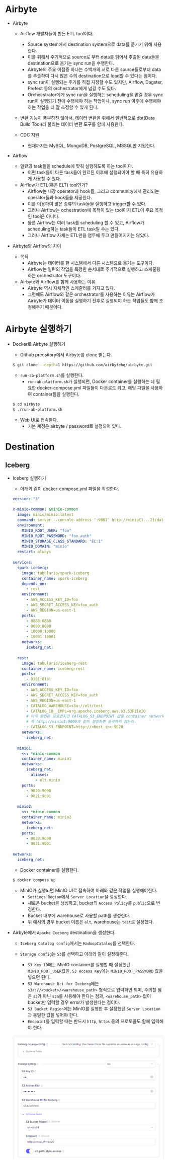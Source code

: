 # Airbyte

- Airbyte

  - Airflow 개발자들이 만든 ETL tool이다.
    - Source system에서 destination system으로 data를 옮기기 위해 사용한다.
    - 이를 위해서 주기적으로 source로 부터 data를 읽어서 추출된 data들을 destination으로 옮기는 sync run을 수행한다.
    - Airbyte의 주요 이점중 하나는 수백개의 서로 다른 source들로부터 data를 추출하여 다시 많은 수의 destination으로 load할 수 있다는 점이다.
    - sync run이 실행되는 주기를 직접 지정할 수도 있지만, Airflow, Dagster, Prefect 등의 orchestrator에게 넘길 수도 있다.
    - Orchecstrator에게 sync run을 실행하는 scheduling을 맡길 경우 sync run이 실행되기 전에 수행해야 하는 작업이나, sync run 이후에 수행해야 하는 작업을 더 잘 조정할 수 있게 된다.
  - 변환 기능이 풍부하진 않아서, 데이터 변환을 위해서 일반적으로 dbt(Data Build Tool)라 불리는 데이터 변환 도구를 함께 사용한다.

  - CDC 지원
    - 현재까지는 MySQL, MongoDB, PostgreSQL, MSSQL만 지원한다.



- Airflow
  - 일련의 task들을 schedule에 맞춰 실행하도록 하는 tool이다.
    - 어떤 task들이 다른 task들이 완료된 이후에 실행되어야 할 때 특히 유용하게 사용할 수 있다.
  - Airflow가 ETL(혹은 ELT) tool인가?
    - Airflow는 내장 operator과 hook들, 그리고 community에서 관리되는 operator들과 hook들을 제공한다.
    - 이를 이용하여 많은 종류의 task들을 실행하고 trigger할 수 있다.
    - 그러나 Airflow는 ochestration에 목적이 있는 tool이지 ETL이 주요 목적인 tool은 아니다.
    - 물론 Airflow는 여러 task를 scheduling 할 수 있고, Airflow가 scheduling하는 task들이 ETL task일 수는 있다.
    - 그러나 Airflow 자체는 ETL만을 염두에 두고 만들어지지는 않았다.



- Airbyte와 Airflow의 차이
  - 목적
    - Airbyte는 데이터를 한 시스템에서 다른 시스템으로 옮기는 도구이다.
    - Airflow는 일련의 작업을 특정한 순서대로 주기적으로 실행하고 스케줄링하는 orchestrator 도구이다.
  - Airbyte와 Airflow를 함께 사용하는 이유
    - Airbyte 역시 자체적인 스케줄러를 가지고 있다.
    - 그럼에도 Airflow와 같은 orchestrator를 사용하는 이유는 Airflow가 Airbyte가 데이터 이동을 실행하기 전후로 실행되야 하는 작업들도 함께 조정해주기 때문이다.



# Airbyte 실행하기

- Docker로 Airbyte 실행하기

  - Github preository에서 Airbyte를 clone 받는다.

  ```bash
  $ git clone --depth=1 https://github.com/airbytehq/airbyte.git
  ```

  - `run-ab-platform.sh`를 실행한다.
    - `run-ab-platform.sh`가 실행되면, Docker container를 실행하는 데 필요한 docker-compose.yml 파일들이 다운로드 되고, 해당 파일을 사용하여 container들을 실행한다.

  ```bash
  $ cd airbyte
  $ ./run-ab-platform.sh
  ```

  - Web UI로 접속한다.
    - 기본 계정은 airbyte / password로 설정되어 있다.





# Destination

## Iceberg

- Iceberg 실행하기

  - 아래와 같이 docker-compose.yml 파일을 작성한다.

  ```yaml
  version: "3"
  
  x-minio-common: &minio-common
    image: minio/minio:latest
    command: server --console-address ":9001" http://minio{1...2}/data{1...2}
    environment:
      MINIO_ROOT_USER: "foo"
      MINIO_ROOT_PASSWORD: "foo_auth"
      MINIO_STORAGE_CLASS_STANDARD: "EC:1"
      MINIO_DOMAIN: "minio"
    restart: always
  
  services:
    spark-iceberg:
      image: tabulario/spark-iceberg
      container_name: spark-iceberg
      depends_on:
        - rest
      environment:
        - AWS_ACCESS_KEY_ID=foo
        - AWS_SECRET_ACCESS_KEY=foo_auth
        - AWS_REGION=us-east-1
      ports:
        - 8888:8888
        - 8080:8080
        - 10000:10000
        - 10001:10001
      networks:
        iceberg_net:
    
    rest:
      image: tabulario/iceberg-rest
      container_name: iceberg-rest
      ports:
        - 8181:8181
      environment:
        - AWS_ACCESS_KEY_ID=foo
        - AWS_SECRET_ACCESS_KEY=foo_auth
        - AWS_REGION=us-east-1
        - CATALOG_WAREHOUSE=s3a://elt/test
        - CATALOG_IO__IMPL=org.apache.iceberg.aws.s3.S3FileIO
        # 아직 원인은 모르겠지만 CATALOG_S3_ENDPOINT 값을 container network의 내부 주소로 설정하면 동작하지 않는다.
        # 즉 http://minio1:9000과 같이 설정하면 동작하지 않는다.
        - CATALOG_S3_ENDPOINT=http://<host_ip>:9020
      networks:
        iceberg_net:
  
    minio1:
      <<: *minio-common
      container_name: minio1
      networks:
        iceberg_net:
          aliases:
            - elt.minio
      ports:
        - 9020:9000
        - 9021:9001
  
    minio2:
      <<: *minio-common
      container_name: minio2
      networks:
        iceberg_net:
      ports:
        - 9030:9000
        - 9031:9001
  
  networks:
    iceberg_net:
  ```

  - Docker container를 실행한다.

  ```bash
  $ docker compose up
  ```

  - MinIO가 실행되면 MinIO UI로 접속하여 아래와 같은 작업을 실행해야한다.
    - `Settings`-`Region`에서 `Server Location`을 설정한다.
    - 새로운 bucket을 생성하고, bucket의 `Access Policy`를 `public`으로 변경한다.
    - Bucket 내부에 warehouse로 사용할 path를 생성한다.
    - 위 예시의 경우 bucket 이름은 `elt`, warehouse는 `test`로 설정했다.



- Airbyte에서 `Apache Iceberg` destination을 생성한다.

  - `Iceberg Catalog config`에서는 `HadoopCatalog`를 선택한다.

  - `Storage config`는 `S3`를 선택하고 아래와 같이 설정해준다.
    - `S3 Key ID`에는 MinIO container를 실행할 때 설정했던 `MINIO_ROOT_USER`값을, `S3 Access Key`에는 `MINIO_ROOT_PASSWORD` 값을 넣으면 된다.
    - `S3 Warehouse Uri for Iceberg`에는 `s3a://<bucket>/<warehouse_path>` 형식으로 입력하면 되며, 주의할 점은 `s3`가 아닌 `s3a`를 사용해야 한다는 점과, `<warehouse_path>` 없이 bucket만 입력할 경우 error가 발생한다는 점이다.
    - `S3 Bucket Region`에는 MinIO를 실행한 후 설정했던 `Server Location`과 동일한 값을 넣어야 한다.
    - `Endpoint`를 입력할 때는 반드시 `http`, `https` 등의 프로토콜도 함께 입력해야 한다.

  ![image-20240404103108042](Airbyte.assets/image-20240404103108042.png)



